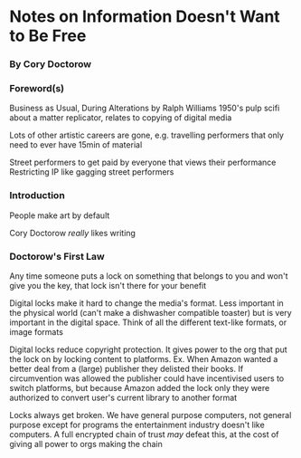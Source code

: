 # Notes on Information Doesn't Want to Be Free
### By Cory Doctorow

### Foreword(s)

Business as Usual, During Alterations by Ralph Williams
    1950's pulp scifi about a matter replicator, relates to copying of digital media

Lots of other artistic careers are gone, e.g. travelling performers that only need to
ever have 15min of material

Street performers to get paid by everyone that views their performance
Restricting IP like gagging street performers

### Introduction
People make art by default

Cory Doctorow *really* likes writing

### Doctorow's First Law
Any time someone puts a lock on something that belongs to you and won't give you the key,
that lock isn't there for your benefit

Digital locks make it hard to change the media's format. Less important in the
physical world (can't make a dishwasher compatible toaster) but is very important
in the digital space. Think of all the different text-like formats, or image formats

Digital locks reduce copyright protection. It gives power to the org that put the lock on by
locking content to platforms.
Ex. When Amazon wanted a better deal from a (large) publisher they delisted their books. If
circumvention was allowed the publisher could have incentivised users to switch platforms,
but because Amazon added the lock only they were authorized to convert user's current library
to another format

Locks always get broken. We have general purpose computers, not general purpose except for programs
the entertainment industry doesn't like computers.
A full encrypted chain of trust *may* defeat this, at the cost of giving all power to orgs making the 
chain

